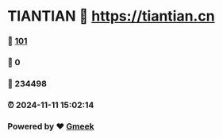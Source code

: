 # TIANTIAN :link: https://tiantian.cn 
### :page_facing_up: [101](https://tiantian.cn/tag.html) 
### :speech_balloon: 0 
### :hibiscus: 234498 
### :alarm_clock: 2024-11-11 15:02:14 
### Powered by :heart: [Gmeek](https://github.com/Meekdai/Gmeek)
